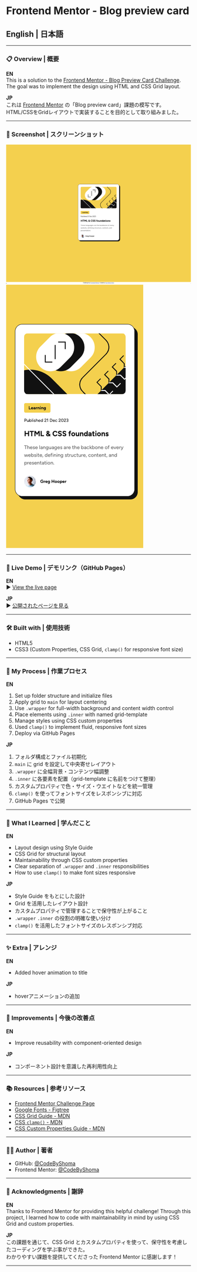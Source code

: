 # Frontend Mentor - Blog preview card

## English | 日本語

---

### 📋 Overview | 概要

**EN**  
This is a solution to the [Frontend Mentor - Blog Preview Card Challenge](https://www.frontendmentor.io/challenges/blog-preview-card-ckPaj01IcS).  
The goal was to implement the design using HTML and CSS Grid layout.

**JP**  
これは [Frontend Mentor](https://www.frontendmentor.io/challenges/blog-preview-card-ckPaj01IcS) の「Blog preview card」課題の模写です。  
HTML/CSSをGridレイアウトで実装することを目的として取り組みました。

---

### 📸 Screenshot | スクリーンショット

![PC Screenshot](./assets/images/screenshot.png)
![SP Screenshot](./assets/images/screenshot2.png)

---

### 🔗 Live Demo | デモリンク（GitHub Pages）

**EN**  
▶ [View the live page](https://codebyshoma.github.io/Blog-preview-card/)

**JP**  
▶ [公開されたページを見る](https://codebyshoma.github.io/Blog-preview-card/)

---

### 🛠 Built with | 使用技術

- HTML5  
- CSS3 (Custom Properties, CSS Grid, `clamp()` for responsive font size)

---

### 🧪 My Process | 作業プロセス

**EN**
1. Set up folder structure and initialize files  
2. Apply grid to `main` for layout centering  
3. Use `.wrapper` for full-width background and content width control  
4. Place elements using `.inner` with named grid-template  
5. Manage styles using CSS custom properties  
6. Used `clamp()` to implement fluid, responsive font sizes  
7. Deploy via GitHub Pages

**JP**
1. フォルダ構成とファイル初期化  
2. `main` に grid を設定して中央寄せレイアウト  
3. `.wrapper` に全幅背景・コンテンツ幅調整  
4. `.inner` に各要素を配置（grid-template に名前をつけて整理）  
5. カスタムプロパティで色・サイズ・ウエイトなどを統一管理  
6. `clamp()` を使ってフォントサイズをレスポンシブに対応  
7. GitHub Pages で公開

---

### 🧠 What I Learned | 学んだこと

**EN**
- Layout design using Style Guide  
- CSS Grid for structural layout  
- Maintainability through CSS custom properties  
- Clear separation of `.wrapper` and `.inner` responsibilities  
- How to use `clamp()` to make font sizes responsive

**JP**
- Style Guide をもとにした設計  
- Grid を活用したレイアウト設計  
- カスタムプロパティで管理することで保守性が上がること  
- `.wrapper` `.inner` の役割の明確な使い分け  
- `clamp()` を活用したフォントサイズのレスポンシブ対応

---

### ✨ Extra | アレンジ

**EN**
- Added hover animation to title

**JP**
- hoverアニメーションの追加

---

### 🔧 Improvements | 今後の改善点

**EN**
- Improve reusability with component-oriented design

**JP**
- コンポーネント設計を意識した再利用性向上

---

### 📚 Resources | 参考リソース

- [Frontend Mentor Challenge Page](https://www.frontendmentor.io/challenges/blog-preview-card-ckPaj01IcS)  
- [Google Fonts - Figtree](https://fonts.google.com/specimen/Figtree)  
- [CSS Grid Guide - MDN](https://developer.mozilla.org/ja/docs/Web/CSS/CSS_grid_layout)  
- [CSS `clamp()` - MDN](https://developer.mozilla.org/en-US/docs/Web/CSS/clamp)  
- [CSS Custom Properties Guide - MDN](https://developer.mozilla.org/ja/docs/Web/CSS/Using_CSS_custom_properties)

---

### 🧑‍💻 Author | 著者

- GitHub: [@CodeByShoma](https://github.com/CodeByShoma)  
- Frontend Mentor: [@CodeByShoma](https://www.frontendmentor.io/profile/CodeByShoma)

---

### 🙏 Acknowledgments | 謝辞

**EN**  
Thanks to Frontend Mentor for providing this helpful challenge!
Through this project, I learned how to code with maintainability in mind by using CSS Grid and custom properties.

**JP**  
この課題を通じて、CSS Grid とカスタムプロパティを使って、保守性を考慮したコーディングを学ぶ事ができた。  
わかりやすい課題を提供してくださった Frontend Mentor に感謝します！

---
